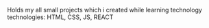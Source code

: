 Holds my all small projects which i created while learning technology
technologies: HTML, CSS, JS, REACT
